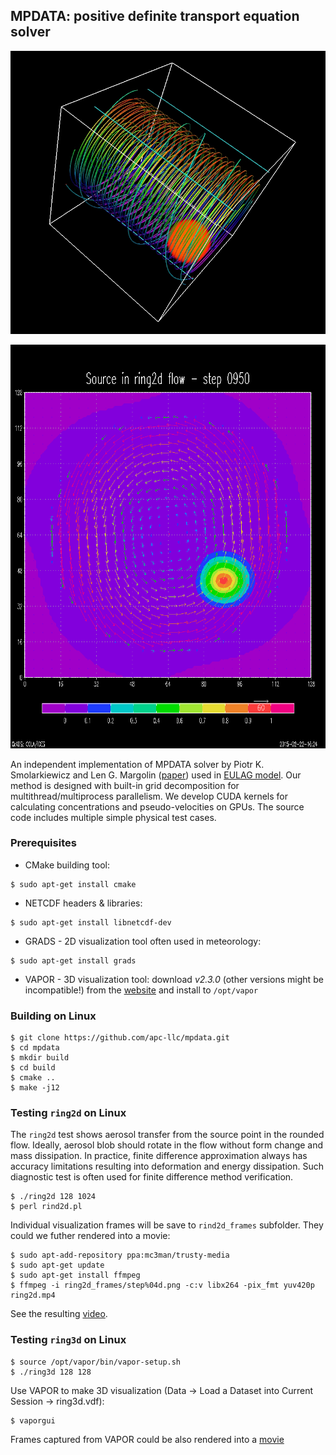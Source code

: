 ## MPDATA: positive definite transport equation solver

[![Modeling aerosol source behavior in 3D wind field](ring3d.jpg)](http://youtu.be/I8vA65bzmWw)

[![Modeling aerosol source behavior in 2D wind field](ring2d.png)](http://youtu.be/PT01Ygx-uTA)

An independent implementation of MPDATA solver by Piotr K. Smolarkiewicz and Len G. Margolin ([paper](https://www.rsmas.miami.edu/users/miskandarani/Courses/MPO662/Smolarkiewicz/MPDATAreview.JCP140.pdf)) used in [EULAG model](http://www.mmm.ucar.edu/eulag/). Our method is designed with built-in grid decomposition for multithread/multiprocess parallelism. We develop CUDA kernels for calculating concentrations and pseudo-velocities on GPUs. The source code includes multiple simple physical test cases.

### Prerequisites

* CMake building tool:

```
$ sudo apt-get install cmake
```

* NETCDF headers & libraries:

```
$ sudo apt-get install libnetcdf-dev
```

* GRADS - 2D visualization tool often used in meteorology:

```
$ sudo apt-get install grads
```

* VAPOR - 3D visualization tool: download *v2.3.0* (other versions might be incompatible!) from the [website](https://www.vapor.ucar.edu/page/vapor-download#Binary) and install to `/opt/vapor`

### Building on Linux

```
$ git clone https://github.com/apc-llc/mpdata.git
$ cd mpdata
$ mkdir build
$ cd build
$ cmake ..
$ make -j12
```

### Testing `ring2d` on Linux

The `ring2d` test shows aerosol transfer from the source point in the rounded flow. Ideally, aerosol blob should rotate in the flow without form change and mass dissipation. In practice, finite difference approximation always has accuracy limitations resulting into deformation and energy dissipation. Such diagnostic test is often used for finite difference method verification.

```
$ ./ring2d 128 1024
$ perl rind2d.pl
```

Individual visualization frames will be save to `rind2d_frames` subfolder. They could we futher rendered into a movie:

```
$ sudo apt-add-repository ppa:mc3man/trusty-media
$ sudo apt-get update
$ sudo apt-get install ffmpeg
$ ffmpeg -i ring2d_frames/step%04d.png -c:v libx264 -pix_fmt yuv420p ring2d.mp4
```

See the resulting [video](http://youtu.be/PT01Ygx-uTA).

### Testing `ring3d` on Linux

```
$ source /opt/vapor/bin/vapor-setup.sh
$ ./ring3d 128 128
```

Use VAPOR to make 3D visualization (Data -> Load a Dataset into Current Session -> ring3d.vdf):

```
$ vaporgui
```

Frames captured from VAPOR could be also rendered into a [movie](http://youtu.be/I8vA65bzmWw)

